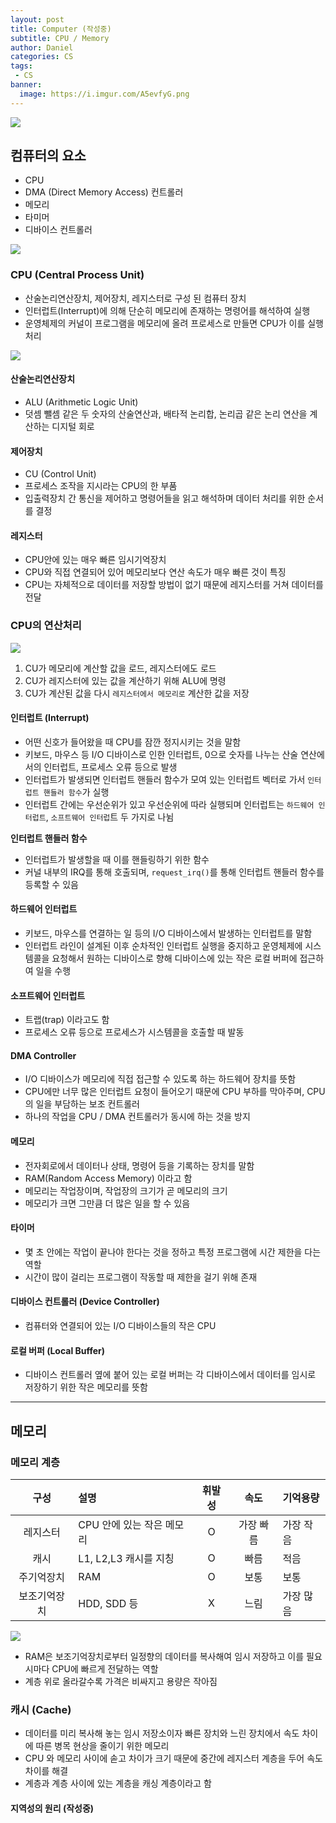 ```yaml
---
layout: post
title: Computer (작성중)
subtitle: CPU / Memory
author: Daniel
categories: CS
tags: 
 - CS
banner:
  image: https://i.imgur.com/A5evfyG.png
---
```

![](https://teamsparta.notion.site/image/https%3A%2F%2Fs3-us-west-2.amazonaws.com%2Fsecure.notion-static.com%2F573d499f-80ac-4e49-a243-d5079503ca40%2F3.png?table=block&id=d5e15def-1ac2-420f-9c62-49b36a9a637e&spaceId=83c75a39-3aba-4ba4-a792-7aefe4b07895&width=2000&userId=&cache=v2)

컴퓨터의 요소
--

- CPU
- DMA (Direct Memory Access) 컨트롤러
- 메모리
- 타미머
- 디바이스 컨트롤러

![](https://i.imgur.com/Oqz4SHY.jpg)

### CPU (Central Process Unit)

- 산술논리연산장치, 제어장치, 레지스터로 구성 된 컴퓨터 장치
- 인터럽트(Interrupt)에 의해 단순히 메모리에 존재하는 명령어를 해석하여 실행
- 운영체제의 커널이 프로그램을 메모리에 올려 프로세스로 만들면 CPU가 이를 실행 처리

![](https://i.imgur.com/coHsmeX.jpg)

#### 산술논리연산장치

- ALU (Arithmetic Logic Unit)
- 덧셈 뺄셈 같은 두 숫자의 산술연산과, 배타적 논리합, 논리곱 같은 논리 연산을 계산하는 디지털 회로

#### 제어장치

- CU (Control Unit) 
- 프로세스 조작을 지시라는 CPU의 한 부품
- 입출력장치 간 통신을 제어하고 명령어들을 읽고 해석하며 데이터 처리를 위한 순서를 결정

#### 레지스터

- CPU안에 있는 매우 빠른 임시기억장치
- CPU와 직접 연결되어 있어 메모리보다 연산 속도가 매우 빠른 것이 특징
- CPU는 자체적으로 데이터를 저장할 방법이 없기 때문에 레지스터를 거쳐 데이터를 전달

### CPU의 연산처리

![](https://i.imgur.com/IVGmeeU.jpg)

1. CU가 메모리에 계산할 값을 로드, 레지스터에도 로드
2. CU가 레지스터에 있는 값을 계산하기 위해 ALU에 명령
3. CU가 계산된 값을 다시 `레지스터에서 메모리로` 계산한 값을 저장

#### 인터럽트 (Interrupt)

- 어떤 신호가 들어왔을 때 CPU를 잠깐 정지시키는 것을 말함
- 키보드, 마우스 등 I/O 디바이스로 인한 인터럽트, 0으로 숫자를 나누는 산술 연산에서의 인터럽트, 프로세스 오류 등으로 발생
- 인터럽트가 발생되면 인터럽트 핸들러 함수가 모여 있는 인터럽트 벡터로 가서 `인터럽트 핸들러 함수`가 실행
- 인터럽트 간에는 우선순위가 있고 우선순위에 따라 실행되며 인터럽트는 `하드웨어 인터럽트`, `소프트웨어 인터럽`트 두 가지로 나뉨

**인터럽트 핸들러 함수**
- 인터럽트가 발생할을 때 이를 핸들링하기 위한 함수
- 커널 내부의 IRQ를 통해 호출되며, `request_irq()`를 통해 인터럽트 핸들러 함수를 등록할 수 있음

#### 하드웨어 인터럽트
- 키보드, 마우스를 연결하는 일 등의 I/O 디바이스에서 발생하는 인터럽트를 말함
- 인터럽트 라인이 설계된 이후 순차적인 인터럽트 실행을 중지하고 운영체제에 시스템콜을 요청해서 원하는 디바이스로 향해 디바이스에 있는 작은 로컬 버퍼에 접근하여 일을 수행
#### 소프트웨어 인터럽트
- 트랩(trap) 이라고도 함
- 프로세스 오류 등으로 프로세스가 시스템콜을 호출할 때 발동

#### DMA Controller

- I/O 디바이스가 메모리에 직접 접근할 수 있도록 하는 하드웨어 장치를 뜻함
- CPU에만 너무 많은 인터럽트 요청이 들어오기 때문에 CPU 부하를 막아주며, CPU의 일을 부담하는 보조 컨트롤러
- 하나의 작업을 CPU / DMA 컨트롤러가 동시에 하는 것을 방지

#### 메모리

- 전자회로에서 데이터나 상태, 명령어 등을 기록하는 장치를 말함
- RAM(Random Access Memory) 이라고 함
- 메모리는 작업장이며, 작업장의 크기가 곧 메모리의 크기
- 메모리가 크면 그만큼 더 많은 일을 할 수 있음

#### 타이머

- 몇 초 안에는 작업이 끝나야 한다는 것을 정하고 특정 프로그램에 시간 제한을 다는 역할
- 시간이 많이 걸리는 프로그램이 작동할 때 제한을 걸기 위해 존재

#### 디바이스 컨트롤러 (Device Controller)

- 컴퓨터와 연결되어 있는 I/O 디바이스들의 작은 CPU

#### 로컬 버퍼 (Local Buffer)
- 디바이스 컨트롤러 옆에 붙어 있는 로컬 버퍼는 각 디바이스에서 데이터를 임시로 저장하기 위한 작은 메모리를 뜻함


---

메모리
--

### 메모리 계층

| 구성 | 설명 | 휘발성 | 속도 | 기억용량 |
| :--: | :--- | :--: | :--: | :--- |
| 레지스터 | CPU 안에 있는 작은 메모리 | O | 가장 빠름 | 가장 작음 |
| 캐시 | L1, L2,L3 캐시를 지칭 | O | 빠름 | 적음 |
| 주기억장치 | RAM | O | 보통 | 보통 |
| 보조기억장치 | HDD, SDD 등 | X | 느림 | 가장 많음 |
![](https://i.imgur.com/QfBhHYU.jpg)

- RAM은 보조기억장치로부터 일정향의 데이터를 복사해여 임시 저장하고 이를 필요 시마다 CPU에 빠르게 전달하는 역할
- 계층 위로 올라갈수록 가격은 비싸지고 용량은 작아짐

### 캐시 (Cache)

- 데이터를 미리 복사해 놓는 임시 저장소이자 빠른 장치와 느린 장치에서 속도 차이에 따른 병목 현상을 줄이기 위한 메모리
- CPU 와 메모리 사이에 솓고 차이가 크기 때문에 중간에 레지스터 계층을 두어 속도 차이를 해결
- 계층과 계층 사이에 있는 계층을 캐싱 계층이라고 함

#### 지역성의 원리 (작성중)
